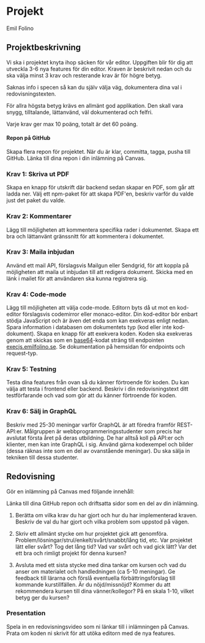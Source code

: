 # Projekt

<p class="author">Emil Folino</p>



## Projektbeskrivning

Vi ska i projektet knyta ihop säcken för vår editor. Uppgiften blir för dig att utveckla 3-6 nya features för din editor. Kraven är beskrivit nedan och du ska välja minst 3 krav och resterande krav är för högre betyg.

Saknas info i specen så kan du själv välja väg, dokumentera dina val i redovisningstexten.

För allra högsta betyg krävs en allmänt god applikation. Den skall vara snygg, tilltalande, lättanvänd, väl dokumenterad och felfri.

Varje krav ger max 10 poäng, totalt är det 60 poäng.



#### Repon på GitHub

Skapa flera repon för projektet. När du är klar, committa, tagga, pusha till GitHub. Länka till dina repon i din inlämning på Canvas.



### Krav 1: Skriva ut PDF

Skapa en knapp för utskrift där backend sedan skapar en PDF, som går att ladda ner. Välj ett npm-paket för att skapa PDF'en, beskriv varför du valde just det paket du valde.



### Krav 2: Kommentarer

Lägg till möjligheten att kommentera specifika rader i dokumentet. Skapa ett bra och lättanvänt gränssnitt för att kommentera i dokumentet.



### Krav 3: Maila inbjudan

Använd ett mail API, förslagsvis Mailgun eller Sendgrid, för att koppla på möjligheten att maila ut inbjudan till att redigera dokument. Skicka med en länk i mailet för att användaren ska kunna registrera sig.



### Krav 4: Code-mode

Lägg till möjligheten att välja code-mode. Editorn byts då ut mot en kod-editor förslagsvis codemirror eller monaco-editor. Din kod-editor bör enbart stödja JavaScript och är även det enda som kan exekveras enligt nedan. Spara information i databasen om dokumentets typ (kod eller inte kod-dokument). Skapa en knapp för att exekvera koden. Koden ska exekveras genom att skickas som en [base64](https://developer.mozilla.org/en-US/docs/Glossary/Base64)-kodat sträng till endpointen [execjs.emilfolino.se](https://execjs.emilfolino.se). Se dokumentation på hemsidan för endpoints och request-typ.



### Krav 5: Testning

Testa dina features från ovan så du känner förtroende för koden. Du kan välja att testa i frontend eller backend. Beskriv i din redovisningstext ditt testförfarande och vad som gör att du känner förtroende för koden.



### Krav 6: Sälj in GraphQL

Beskriv med 25-30 meningar varför GraphQL är att föredra framför REST-API:er. Målgruppen är webbprogrammeringsstudenter som precis har avslutat första året på deras utbildning. De har alltså koll på API:er och klienter, men kan inte GraphQL i sig. Använd gärna kodexempel och bilder (dessa räknas inte som en del av ovanstående meningar). Du ska sälja in tekniken till dessa studenter.



## Redovisning

Gör en inlämning på Canvas med följande innehåll:

Länka till dina GitHub repon och driftsatta sidor som en del av din inlämning.

1. Berätta om vilka krav du har gjort och hur du har  implementerad kraven. Beskriv de val du har gjort och vilka problem som uppstod på vägen.

2. Skriv ett allmänt stycke om hur projektet gick att genomföra. Problem/lösningar/strul/enkelt/svårt/snabbt/lång tid, etc. Var projektet lätt eller svårt? Tog det lång tid? Vad var svårt och vad gick lätt? Var det ett bra och rimligt projekt för denna kursen?

3. Avsluta med ett sista stycke med dina tankar om kursen och vad du anser om materialet och handledningen (ca 5-10 meningar). Ge feedback till lärarna och förslå eventuella förbättringsförslag till kommande kurstillfällen. Är du nöjd/missnöjd? Kommer du att rekommendera kursen till dina vänner/kollegor? På en skala 1-10, vilket betyg ger du kursen?



### Presentation

Spela in en redovisningsvideo som ni länkar till i inlämningen på Canvas. Prata om koden ni skrivit för att utöka editorn med de nya features.
